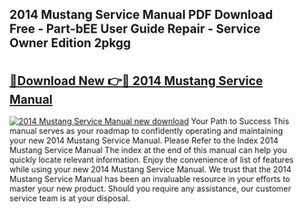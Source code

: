 ## 2014 Mustang Service Manual PDF Download Free - Part-bEE User Guide Repair - Service Owner Edition 2pkgg

# <h2><a href="http://bc2675.oget.top/?id=2014+Mustang+Service+Manual">🔗Download New 👉🔴 2014 Mustang Service Manual</a></h2>

[![2014 Mustang Service Manual new download](https://i.imgur.com/5g1atiW.png)](http://bc2675.oget.top/?id=2014+Mustang+Service+Manual)
Your Path to Success This manual serves as your roadmap to confidently operating and maintaining your new 2014 Mustang Service Manual. Please Refer to the Index 2014 Mustang Service Manual The index at the end of this manual can help you quickly locate relevant information. Enjoy the convenience of list of features while using your new 2014 Mustang Service Manual. We trust that the 2014 Mustang Service Manual has been an invaluable resource in your efforts to master your new product. Should you require any assistance, our customer service team is at your disposal.
